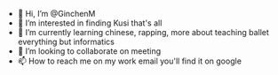 - 👋 Hi, I’m @GinchenM
- 👀 I’m interested in finding Kusi that's all
- 🌱 I’m currently learning chinese, rapping, more about teaching ballet everything but informatics
- 💞️ I’m looking to collaborate on meeting 
- 📫 How to reach me on my work email you'll find it on google

<!---
GinchenM/GinchenM is a ✨ special ✨ repository because its `README.md` (this file) appears on your GitHub profile.
You can click the Preview link to take a look at your changes.
--->
